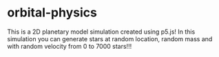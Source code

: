 # orbital-physics

This is a 2D planetary model simulation created using p5.js!
In this simulation you can  generate stars at random location, random mass and with random velocity from 0 to 7000 stars!!!
